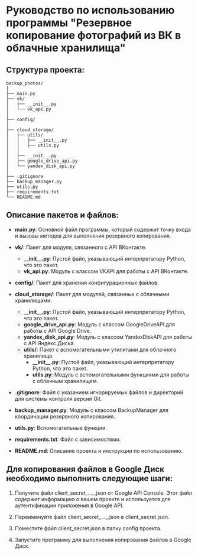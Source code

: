 # Руководство по использованию программы "Резервное копирование фотографий из ВК в облачные хранилища"

## Структура проекта:

```
backup_photos/
│
├── main.py
├── vk/
│   ├── __init__.py
│   └── vk_api.py
│
├── config/
│
├── cloud_storage/
│   ├── utils/
│   │   ├── __init__.py
│   │   ├── utils.py
│   │ 
│   ├── __init__.py
│   ├── google_drive_api.py
│   └── yandex_disk_api.py
│
├── .gitignore
├── backup_manager.py
├── utils.py
├── requirements.txt
└── README.md
```

## Описание пакетов и файлов:

- **main.py**: Основной файл программы, который содержит точку входа и вызовы методов для выполнения резервного копирования.

- **vk/**: Пакет для модуля, связанного с API ВКонтакте.
    - **\_\_init\_\_.py**: Пустой файл, указывающий интерпретатору Python, что это пакет.
    - **vk_api.py**: Модуль с классом VKAPI для работы с API ВКонтакте.

- **config/**: Пакет для хранения конфигурационных файлов.
  
- **cloud_storage/**: Пакет для модулей, связанных с облачными хранилищами.
    - **\_\_init\_\_.py**: Пустой файл, указывающий интерпретатору Python, что это пакет.
    - **google_drive_api.py**: Модуль с классом GoogleDriveAPI для работы с API Google Drive.
    - **yandex_disk_api.py**: Модуль с классом YandexDiskAPI для работы с API Яндекс.Диска.
    - **utils/**: Пакет с вспомогательными утилитами для облачного хранилища.
        - **\_\_init\_\_.py**: Пустой файл, указывающий интерпретатору Python, что это пакет.
        - **utils.py**: Модуль с вспомогательными функциями для работы с облачным хранилищем.

- **.gitignore**: Файл с указанием игнорируемых файлов и директорий для системы контроля версий Git.

- **backup_manager.py**: Модуль с классом BackupManager для координации резервного копирования.

- **utils.py**: Вспомогательные функции.

- **requirements.txt**: Файл с зависимостями.

- **README.md**: Описание проекта и инструкции по использованию.

## Для копирования файлов в Google Диск необходимо выполнить следующие шаги:

1. Получите файл client_secret_..._.json от Google API Console. Этот файл содержит информацию о вашем проекте и используется для аутентификации приложения в Google API.

2. Переименуйте файл client_secret_..._.json в client_secret.json.

3. Поместите файл client_secret.json в папку config проекта.

4. Запустите программу для выполнения копирования файлов в Google Диск.